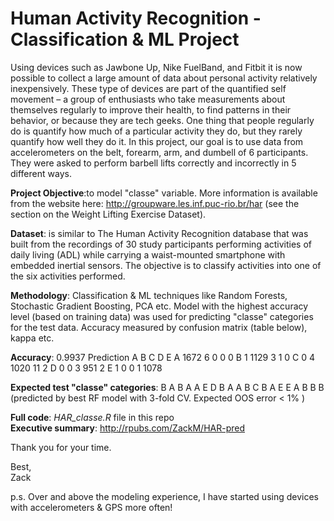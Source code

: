 


# Human Activity Recognition - Classification & ML Project

Using devices such as Jawbone Up, Nike FuelBand, and Fitbit it is now possible to collect a large amount of data about personal activity relatively inexpensively. These type of devices are part of the quantified self movement – a group of enthusiasts who take measurements about themselves regularly to improve their health, to find patterns in their behavior, or because they are tech geeks. One thing that people regularly do is quantify how much of a particular activity they do, but they rarely quantify how well they do it. In this project, our goal is to use data from accelerometers on the belt, forearm, arm, and dumbell of 6 participants. They were asked to perform barbell lifts correctly and incorrectly in 5 different ways.  

**Project Objective**:to model "classe" variable.
More information is available from the website here: http://groupware.les.inf.puc-rio.br/har 
(see the section on the Weight Lifting Exercise Dataset).

**Dataset**: is similar to The Human Activity Recognition database that was built from the recordings of 30 study participants performing activities of daily living (ADL) while carrying a waist-mounted smartphone with embedded inertial sensors. The objective is to classify activities into one of the six activities performed.

**Methodology**: Classification & ML techniques like Random Forests, Stochastic Gradient Boosting, PCA etc.
Model with the highest accuracy level (based on training data) was used for predicting "classe" categories for the test data.
Accuracy measured by confusion matrix (table below), kappa etc.

**Accuracy**: 0.9937
Prediction    A    B    C    D    E
         A 1672    6    0    0    0
         B    1 1129    3    1    0
         C    0    4 1020   11    2
         D    0    0    3  951    2
         E    1    0    0    1 1078



**Expected test "classe" categories**: B A B A A E D B A A B C B A E E A B B B    
(predicted by best RF model with 3-fold CV. Expected OOS error < 1% )

**Full code**: _HAR_classe.R_ file in this repo<br/> 
**Executive summary**: http://rpubs.com/ZackM/HAR-pred


Thank you for your time.

Best,  
Zack

p.s. Over and above the modeling experience, I have started using devices with accelerometers & GPS more often!
